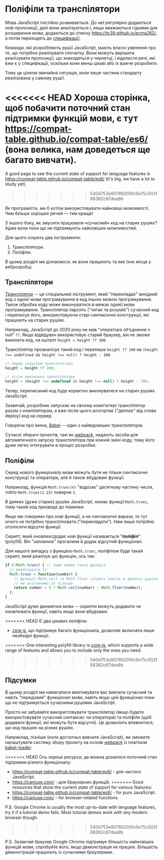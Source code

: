 
# Поліфіли та транспілятори

Мова JavaScript постійно розвивається. До неї регулярно додаються нові пропозиції, далі вони аналізуються і, якщо вважаються гідними для розширення мови, додаються до списку <https://tc39.github.io/ecma262/>, а потім переходять до [специфікації](https://www.ecma-international.org/publications-and-standards/standards/ecma-262/).

Команди, які розробляють рушії JavaScript, мають власні уявлення про те, що потрібно реалізувати спочатку. Вони можуть вирішити реалізувати пропозиції, що знаходяться у чернетці, і відкласти речі, які вже є у специфікації, оскільки вони менш цікаві або їх важче розробити.

Тому це цілком звичайна ситуація, коли лише частина стандарту реалізована у самому рушії.

<<<<<<< HEAD
Хороша сторінка, щоб побачити поточний стан підтримки функцій мови, є тут <https://compat-table.github.io/compat-table/es6/> (вона велика, нам доведеться ще багато вивчати).
=======
A good page to see the current state of support for language features is <https://compat-table.github.io/compat-table/es6/> (it's big, we have a lot to study yet).
>>>>>>> 540d753e90789205fc6e75c502f68382c87dea9b

Як програмісти, ми б хотіли використовувати найновіші можливості. Чим більше хороших речей — тим краще!

З іншого боку, як змусити працювати «сучасний» код на старих рушіях? Адже вони поки що не підтримують найновіших можливостей.

Для цього існують два інструменти:

1. Транспілятори.
2. Поліфіли.

В цьому розділі ми дізнаємося, як вони працюють та яке їхнє місце у веброзробці.

## Транспілятори

[Транспілятор](https://uk.wikipedia.org/wiki/Транскомпілятор) -- це спеціальний інструмент, який "перекладає" вихідний код з однієї мови програмування в код іншою мовою програмування. Також обробка коду може виконуватися в межах однієї мови програмування. Транспілятор парсить ("читає та розуміє") сучасний код і переписує його, використовуючи старі синтаксичні конструкції, які працюють на старих рушіях.

Наприклад, JavaScript до 2020 року не мав "оператора об’єднання з null" `??`. Якщо відвідувач використовує старий браузер, він не зможе виконати код, на кшталт `height = height ?? 100`.

Транспілятор проаналізує такий код і перепише `height ?? 100` на `(height !== undefined && height !== null) ? height : 100`.

```js
// перед запуском транспілятора
height = height ?? 100;

// після виконання транспілятора
height = (height !== undefined && height !== null) ? height : 100;
```

Тепер, переписаний код буде коректно виконуватися на старих рушіях JavaScript.

Зазвичай, розробник запускає на своєму комп’ютері транспілятор разом з компілятором, а вже після цього розгортає ("деплоє" від слова deploy) код на сервер.

Говорячи про імена, [Babel](https://babeljs.io) -- один з найвідоміших транспіляторів.

Сучасні збирачі проєктів, такі як [webpack](https://webpack.js.org/), надають засоби для автоматичного запуску транспілятора при кожній зміні коду, тому його дуже легко інтегрувати в процес розробки.

## Поліфіли

Серед нового функціоналу мови можуть бути не тільки синтаксичні конструкції та оператори, але й також вбудовані функції.

Наприклад, функція `Math.trunc(n)` "відрізає" десяткову частину числа, тобто `Math.trunc(1.23)` поверне `1`.

В деяких (дуже старих) рушіях JavaScript, немає функції `Math.trunc`, тому такий код призведе до помилки.

Якщо ми говоримо про нові функції, а не синтаксичні вирази, то тут нічого не потрібно транспілювати ("перекладати"). Нам лише потрібно оголосити відсутні функції.

Скрипт, який оновлює/додає нові функції називається "**поліфіл**" (polyfill). Він "заповнює" прогалини й додає відсутній функціонал.

Для нашого випадку з функцією `Math.trunc`, поліфілом буде такий скрипт, який реалізує цю функцію, ось так:

```js
if (!Math.trunc) { // якщо немає такої функції
  // реалізувати її:
  Math.trunc = function(number) {
    // функції Math.ceil та Math.floor існують навіть в древніх рушіях JavaScript
    // ми розглянемо їх пізніше
    return number < 0 ? Math.ceil(number) : Math.floor(number);
  };
}
```

JavaScript дуже динамічна мова -- скрипти можуть додавати чи оновлювати функції, навіть якщо вони вбудовані.

<<<<<<< HEAD
Є два цікавих поліфіла:
- [core js](https://github.com/zloirock/core-js), що підтримує багато функціонала, дозволяє включати лише необхідні функції.

=======
One interesting polyfill library is [core-js](https://github.com/zloirock/core-js), which supports a wide range of features and allows you to include only the ones you need.
>>>>>>> 540d753e90789205fc6e75c502f68382c87dea9b

## Підсумки

В цьому розділі ми намагалися вмотивувати вас вивчати сучасний та навіть "передовий" функціонал мови, навіть якщо цей функціонал поки що не підтримується сучасними рушіями JavaScript.

Просто не забувайте використовувати транспілятор (якщо будете використовувати сучасний синтаксис чи оператори) та поліфіли (щоб додавати функції, які можуть бути відсутні). Це дозволить впевнитися, що код працює на різних рушіях.

Наприклад, пізніше (коли достатньо вивчите JavaScript), ви зможете налаштувати систему збору проєкту на основі [webpack](https://webpack.js.org/) із плагіном [babel-loader](https://github.com/babel/babel-loader).

<<<<<<< HEAD
Ось хороші ресурси, де можна дізнатися поточний стан підтримки різного функціоналу:
- <https://compat-table.github.io/compat-table/es6/> - для чистого JavaScript.
- <https://caniuse.com/> - для браузерних функцій.
=======
Good resources that show the current state of support for various features:
- <https://compat-table.github.io/compat-table/es6/> - for pure JavaScript.
- <https://caniuse.com/> - for browser-related functions.

P.S. Google Chrome is usually the most up-to-date with language features, try it if a tutorial demo fails. Most tutorial demos work with any modern browser though.
>>>>>>> 540d753e90789205fc6e75c502f68382c87dea9b

P.S. Зазвичай браузер Google Chrome підтримує більшість найновіших функцій мови, спробуйте його, якщо демонстрація не працює. Більшість демонстрацій працюють із сучасними браузерами.
